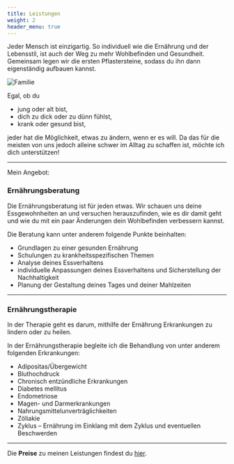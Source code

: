 ```yaml
---
title: Leistungen
weight: 2
header_menu: true
---
```

Jeder Mensch ist einzigartig. So individuell wie die Ernährung und der Lebensstil, ist auch der Weg zu mehr Wohlbefinden und Gesundheit. Gemeinsam legen wir die ersten Pflastersteine, sodass du ihn dann eigenständig aufbauen kannst.

![Familie](/images/Family-1431965974558.jpg)

Egal, ob du

* jung oder alt bist,
* dich zu dick oder zu dünn fühlst,
* krank oder gesund bist,

jeder hat die Möglichkeit, etwas zu ändern, wenn er es will. Da das für die meisten von uns jedoch alleine schwer im Alltag zu schaffen ist, möchte ich dich unterstützen!

- - -

Mein Angebot:

### Ernährungsberatung

Die Ernährungsberatung ist für jeden etwas. Wir schauen uns deine Essgewohnheiten an und versuchen herauszufinden, wie es dir damit geht und wie du mit ein paar Änderungen dein Wohlbefinden verbessern kannst.

Die Beratung kann unter anderem folgende Punkte beinhalten:

* Grundlagen zu einer gesunden Ernährung
* Schulungen zu krankheitsspezifischen Themen
* Analyse deines Essverhaltens
* individuelle Anpassungen deines Essverhaltens und Sicherstellung der Nachhaltigkeit
* Planung der Gestaltung deines Tages und deiner Mahlzeiten

- - -

### Ernährungstherapie

In der Therapie geht es darum, mithilfe der Ernährung Erkrankungen zu lindern oder zu heilen.

In der Ernährungstherapie begleite ich die Behandlung von unter anderem folgenden Erkrankungen:

* Adipositas/Übergewicht
* Bluthochdruck
* Chronisch entzündliche Erkrankungen
* Diabetes mellitus
* Endometriose
* Magen- und Darmerkrankungen
* Nahrungsmittelunverträglichkeiten
* Zöliakie
* Zyklus – Ernährung im Einklang mit dem Zyklus und eventuellen Beschwerden

- - -

Die **Preise** zu meinen Leistungen findest du [hier](https://www.isabellmartins.de/preise/).